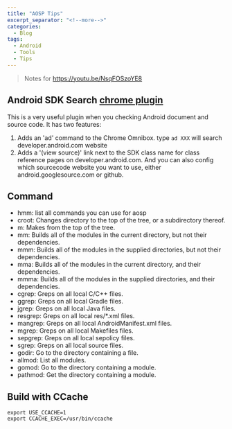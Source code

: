 ```yaml
---
title: "AOSP Tips"
excerpt_separator: "<!--more-->"
categories:
  - Blog
tags:
  - Android
  - Tools
  - Tips
---
```


> Notes for https://youtu.be/NsqFOSzoYE8

## Android SDK Search [chrome plugin](https://chrome.google.com/webstore/detail/android-sdk-search/hgcbffeicehlpmgmnhnkjbjoldkfhoin)

This is a very useful plugin when you checking Android document and source code. It has two features:

1. Adds an 'ad' command to the Chrome Omnibox. type `ad XXX` will search developer.android.com website
2. Adds a '(view source)' link next to the SDK class name for class reference pages on developer.android.com. And you can also config which sourcecode website you want to use, either android.googlesource.com or github.

## Command

- hmm: list all commands you can use for aosp
- croot: Changes directory to the top of the tree, or a subdirectory thereof.
- m: Makes from the top of the tree.
- mm: Builds all of the modules in the current directory, but not their dependencies.
- mmm: Builds all of the modules in the supplied directories, but not their dependencies.
- mma: Builds all of the modules in the current directory, and their dependencies.
- mmma: Builds all of the modules in the supplied directories, and their dependencies.
- cgrep: Greps on all local C/C++ files.
- ggrep: Greps on all local Gradle files.
- jgrep: Greps on all local Java files.
- resgrep: Greps on all local res/\*.xml files.
- mangrep: Greps on all local AndroidManifest.xml files.
- mgrep: Greps on all local Makefiles files.
- sepgrep: Greps on all local sepolicy files.
- sgrep: Greps on all local source files.
- godir: Go to the directory containing a file.
- allmod: List all modules.
- gomod: Go to the directory containing a module.
- pathmod: Get the directory containing a module.

## Build with CCache

```
export USE_CCACHE=1
export CCACHE_EXEC=/usr/bin/ccache
```

